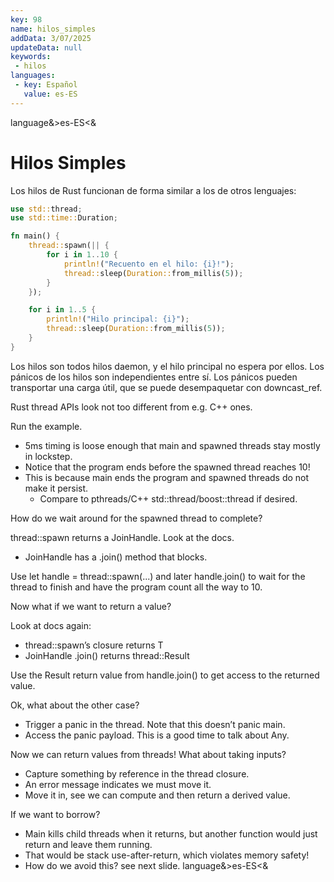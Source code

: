 ```yaml
---
key: 98
name: hilos_simples
addData: 3/07/2025
updateData: null
keywords: 
 - hilos
languages:
 - key: Español
   value: es-ES
---
```

language&>es-ES<&
# Hilos Simples
Los hilos de Rust funcionan de forma similar a los de otros lenguajes:

```rust
use std::thread;
use std::time::Duration;

fn main() {
    thread::spawn(|| {
        for i in 1..10 {
            println!("Recuento en el hilo: {i}!");
            thread::sleep(Duration::from_millis(5));
        }
    });

    for i in 1..5 {
        println!("Hilo principal: {i}");
        thread::sleep(Duration::from_millis(5));
    }
}
```

Los hilos son todos hilos daemon, y el hilo principal no espera por ellos.
Los pánicos de los hilos son independientes entre sí.
Los pánicos pueden transportar una carga útil, que se puede desempaquetar con downcast_ref.

Rust thread APIs look not too different from e.g. C++ ones.

Run the example.
 - 5ms timing is loose enough that main and spawned threads stay mostly in lockstep.
 - Notice that the program ends before the spawned thread reaches 10!
 - This is because main ends the program and spawned threads do not make it persist.
   - Compare to pthreads/C++ std::thread/boost::thread if desired.

How do we wait around for the spawned thread to complete?

thread::spawn returns a JoinHandle. Look at the docs.
 - JoinHandle has a .join() method that blocks.
 
Use let handle = thread::spawn(...) and later handle.join() to wait for the thread to finish and have the program count all the way to 10.

Now what if we want to return a value?

Look at docs again:
 - thread::spawn’s closure returns T
 - JoinHandle .join() returns thread::Result<T>
 
Use the Result return value from handle.join() to get access to the returned value.

Ok, what about the other case?
 - Trigger a panic in the thread. Note that this doesn’t panic main.
 - Access the panic payload. This is a good time to talk about Any.

Now we can return values from threads! What about taking inputs?
 - Capture something by reference in the thread closure.
 - An error message indicates we must move it.
 - Move it in, see we can compute and then return a derived value.

If we want to borrow?
 - Main kills child threads when it returns, but another function would just return and leave them running.
 - That would be stack use-after-return, which violates memory safety!
 - How do we avoid this? see next slide.
language&>es-ES<&